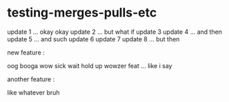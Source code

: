 # testing-merges-pulls-etc

update 1 ... okay okay
update 2 ... but what if
update 3
update 4 ... and then
update 5 ... and such
update 6
update 7
update 8 ... but then

new feature :

oog booga
wow sick
wait hold up
wowzer feat ... like i say

another feature : 

like whatever bruh

